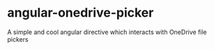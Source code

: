 angular-onedrive-picker
==========================

A simple and cool angular directive which interacts with OneDrive file pickers
